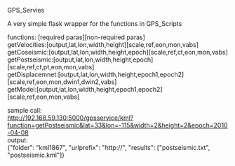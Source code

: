 GPS_Servies

A very simple flask wrapper for the functions in GPS_Scripts

functions: [required paras][non-required paras]    
getVelocities:[output,lat,lon,width,height][scale,ref,eon,mon,vabs]     
getCoseismic:[output,lat,lon,width,height,epoch][scale,ref,ct,eon,mon,vabs]  
getPostseismic:[output,lat,lon,width,height,epoch][scale,ref,ct,pt,eon,mon,vabs]      
getDisplacemnet:[output,lat,lon,width,height,epoch1,epoch2][scale,ref,eon,mon,dwin1,dwin2,vabs]  
getModel:[output,lat,lon,width,height,epoch1,epoch2][scale,ref,eon,mon,vabs]    

sample call:  
http://192.168.59.130:5000/gpsservice/kml?function=getPostseismic&lat=33&lon=-115&width=2&height=2&epoch=2010-04-08   
output:  
{"folder": "kml1867", "urlprefix": "http://", "results": ["postseismic.txt", "postseismic.kml"]}  


